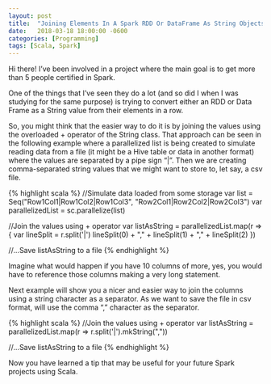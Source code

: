 ```yaml
---
layout: post
title:  "Joining Elements In A Spark RDD Or DataFrame As String Objects Using MkString"
date:   2018-03-18 18:00:00 -0600
categories: [Programming]
tags: [Scala, Spark]
---
```

Hi there! I’ve been involved in a project where the 
main goal is to get more than 5 people certified in Spark.

One of the things that I’ve seen they do a lot 
(and so did I when I was studying for the same purpose) 
is trying to convert either an RDD or Data Frame as a 
String value from their elements in a row.

So, you might think that the easier way to do it is by 
joining the values using the overloaded + operator of 
the String class. That approach can be seen in the 
following example where a parallelized list is being 
created to simulate reading data from a file (it might 
be a Hive table or data in another format) where the 
values are separated by a pipe sign “|”. Then we are 
creating comma-separated string values that we might 
want to store to, let say, a csv file.

{% highlight scala %}
//Simulate data loaded from some storage
var list = Seq("Row1Col1|Row1Col2|Row1Col3", "Row2Col1|Row2Col2|Row2Col3")
var parallelizedList = sc.parallelize(list)
 
//Join the values using + operator
var listAsString = parallelizedList.map(r => {
      var lineSplit = r.split('|')
      lineSplit(0) + "," + lineSplit(1) + "," + lineSplit(2)
    })
 
//...Save listAsString to a file
{% endhighlight %}

Imagine what would happen if you have 10 columns 
of more, yes, you would have to reference those 
columns making a very long statement.

Next example will show you a nicer and easier 
way to join the columns using a string character 
as a separator. As we want to save the file in 
csv format, will use the comma “,” character 
as the separator.

{% highlight scala %}
//Join the values using + operator
var listAsString = parallelizedList.map(r => r.split('|').mkString(","))
 
//...Save listAsString to a file
{% endhighlight %}

Now you have learned a tip that may be useful for your future Spark projects using Scala.